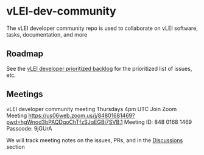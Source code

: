 # vLEI-dev-community
The vLEI developer community repo is used to collaborate on vLEI software, tasks, documentation, and more

## Roadmap
See the [vLEI developer prioritized backlog](https://github.com/orgs/GLEIF-IT/projects/10) for the prioritized list of issues, etc.

## Meetings

vLEI developer community meeting
Thursdays 4pm UTC
Join Zoom Meeting
https://us06web.zoom.us/j/84801681469?pwd=hgWnod3bPAQDqoChTfzSJqEGBi7SVB.1
Meeting ID: 848 0168 1469
Passcode: 9jGUrA

We will track meeting notes on the issues, PRs, and in the [Discussions](https://github.com/GLEIF-IT/vLEI-dev-community/discussions?discussions_q=) section
